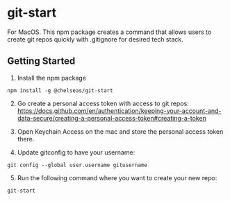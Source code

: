 # git-start
For MacOS.
This npm package creates a command that allows users to create git repos quickly with .gitignore for desired tech stack.

## Getting Started
1. Install the npm package

```npm install -g @chelseas/git-start```

2. Go create a personal access token with access to git repos: 
https://docs.github.com/en/authentication/keeping-your-account-and-data-secure/creating-a-personal-access-token#creating-a-token

3. Open Keychain Access on the mac and store the personal access token there. 

4. Update gitconfig to have your username:

```git config --global user.username gitusername```

5. Run the following command where you want to create your new repo:

```git-start```
